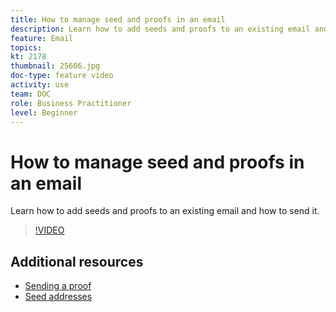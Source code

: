 ```yaml
---
title: How to manage seed and proofs in an email
description: Learn how to add seeds and proofs to an existing email and how to send it.
feature: Email
topics:
kt: 2178
thumbnail: 25606.jpg
doc-type: feature video
activity: use
team: DOC
role: Business Practitioner
level: Beginner
---
```


# How to manage seed and proofs in an email

Learn how to add seeds and proofs to an existing email and how to send it.

>[!VIDEO](https://video.tv.adobe.com/v/25606?quality=12)

## Additional resources

- [Sending a proof](https://docs.adobe.com/content/help/en/campaign-classic/using/transactional-messaging/message-templates/sending-a-proof.html)
- [Seed addresses](https://docs.adobe.com/content/help/en/campaign-classic/using/configuring-campaign-classic/use-a-custom-recipient-table/seed-addresses.html)